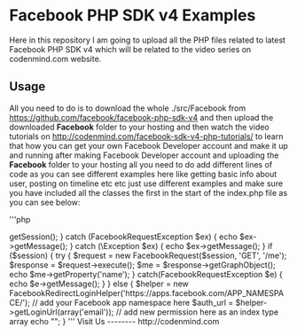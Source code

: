 Facebook PHP SDK v4 Examples
============================

Here in this repository I am going to upload all the PHP files related to latest Facebook PHP SDK v4 which will be related to the video series on codenmind.com website.

Usage
-----
All you need to do is to download the whole ./src/Facebook from https://github.com/facebook/facebook-php-sdk-v4 and then upload the downloaded <b>Facebook</b> folder to your hosting and then watch the video tutorials on http://codenmind.com/facebook-sdk-v4-php-tutorials/ to learn that how you can get your own Facebook Developer account and make it up and running after making Facebook Developer account and uploading the <b>Facebook</b> folder to your hosting all you need to do add different lines of code as you can see different examples here like getting basic info about user, posting on timeline etc etc just use different examples and make sure you have included all the classes the first in the start of the index.php file as you can see below:

'''php
<?php
session_start();
require_once( 'Facebook/HttpClients/FacebookHttpable.php' );
require_once( 'Facebook/HttpClients/FacebookCurl.php' );
require_once( 'Facebook/HttpClients/FacebookCurlHttpClient.php' );
require_once( 'Facebook/Entities/AccessToken.php' );
require_once( 'Facebook/Entities/SignedRequest.php');
require_once( 'Facebook/FacebookSession.php' );
require_once( 'Facebook/FacebookSignedRequestFromInputHelper.php');
require_once( 'Facebook/FacebookCanvasLoginHelper.php');
require_once( 'Facebook/FacebookRedirectLoginHelper.php' );
require_once( 'Facebook/FacebookRequest.php' );
require_once( 'Facebook/FacebookResponse.php' );
require_once( 'Facebook/FacebookSDKException.php' );
require_once( 'Facebook/FacebookRequestException.php' );
require_once( 'Facebook/FacebookOtherException.php' );
require_once( 'Facebook/FacebookAuthorizationException.php' );
require_once( 'Facebook/GraphObject.php' );
require_once( 'Facebook/GraphUser.php');
require_once( 'Facebook/GraphSessionInfo.php' );

use Facebook\HttpClients\FacebookHttpable;
use Facebook\HttpClients\FacebookCurl;
use Facebook\HttpClients\FacebookCurlHttpClient;
use Facebook\Entities\AccessToken;
use Facebook\Entities\SignedRequest;
use Facebook\FacebookSession;
use Facebook\FacebookSignedRequestFromInputHelper;
use Facebook\FacebookCanvasLoginHelper;
use Facebook\FacebookRedirectLoginHelper;
use Facebook\FacebookRequest;
use Facebook\FacebookResponse;
use Facebook\FacebookSDKException;
use Facebook\FacebookRequestException;
use Facebook\FacebookOtherException;
use Facebook\FacebookAuthorizationException;
use Facebook\GraphObject;
use Facebook\GraphUser;
use Facebook\GraphSessionInfo;

FacebookSession::setDefaultApplication('549128975195965','32ef50fcca0b1c0175ca74ed2175e88f');

$helper = new FacebookCanvasLoginHelper();

try {
	$session = $helper->getSession();
} catch (FacebookRequestException $ex) {
	echo $ex->getMessage();
} catch (\Exception $ex) {
	echo $ex->getMessage();
}

if ($session) {
	try {
		$request = new FacebookRequest($session, 'GET', '/me');
		$response = $request->execute();
		$me = $response->getGraphObject();
		echo $me->getProperty('name');
	} catch(FacebookRequestException $e) {
		echo $e->getMessage();
	}
} else {
	$helper = new FacebookRedirectLoginHelper('https://apps.facebook.com/APP_NAMESPACE/'); // add your Facebook app namespace here
	$auth_url = $helper->getLoginUrl(array('email')); // add new permission here as an index type array
	echo "<script>window.top.location.href='".$auth_url."'</script>";
}
'''

Visit Us
--------
http://codenmind.com
